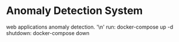 # Anomaly Detection System
web applications anomaly detection. '\n'
run:
 docker-compose up -d
shutdown:
 docker-compose down
